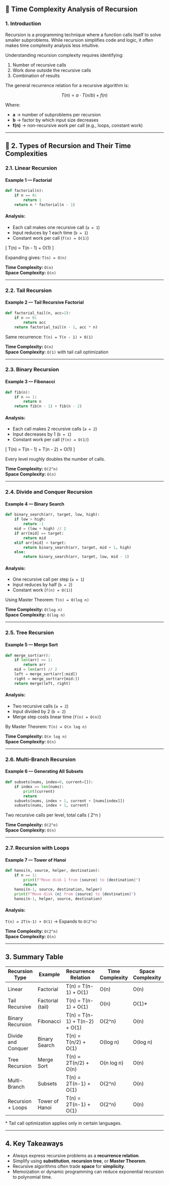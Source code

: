 ## 📘 Time Complexity Analysis of Recursion

### 1. Introduction

Recursion is a programming technique where a function calls itself to solve smaller subproblems. While recursion simplifies code and logic, it often makes time complexity analysis less intuitive.

Understanding recursion complexity requires identifying:
1. Number of recursive calls
2. Work done outside the recursive calls
3. Combination of results

The general recurrence relation for a recursive algorithm is:

$$
T(n)=a⋅T(n/b​)+f(n)
$$

Where:
- **a** → number of subproblems per recursion  
- **b** → factor by which input size decreases  
- **f(n)** → non-recursive work per call (e.g., loops, constant work)

---

## 🧩 2. Types of Recursion and Their Time Complexities

### 2.1. Linear Recursion

#### Example 1 — Factorial
```python
def factorial(n):
    if n == 0:
        return 1
    return n * factorial(n - 1)
```

#### Analysis:
- Each call makes one recursive call (`a = 1`)
- Input reduces by 1 each time (`b = 1`)
- Constant work per call (`f(n) = O(1)`)

\[
T(n) = T(n - 1) + O(1)
\]

Expanding gives: `T(n) = O(n)`

**Time Complexity:** `O(n)`  
**Space Complexity:** `O(n)`

---

### 2.2. Tail Recursion

#### Example 2 — Tail Recursive Factorial
```python
def factorial_tail(n, acc=1):
    if n == 0:
        return acc
    return factorial_tail(n - 1, acc * n)
```

Same recurrence: `T(n) = T(n - 1) + O(1)`

**Time Complexity:** `O(n)`  
**Space Complexity:** `O(1)` with tail call optimization

---

### 2.3. Binary Recursion

#### Example 3 — Fibonacci
```python
def fib(n):
    if n <= 1:
        return n
    return fib(n - 1) + fib(n - 2)
```

#### Analysis:
- Each call makes 2 recursive calls (`a = 2`)
- Input decreases by 1 (`b = 1`)
- Constant work per call (`f(n) = O(1)`)

\[
T(n) = T(n - 1) + T(n - 2) + O(1)
\]

Every level roughly doubles the number of calls.

**Time Complexity:** `O(2^n)`  
**Space Complexity:** `O(n)`

---

### 2.4. Divide and Conquer Recursion

#### Example 4 — Binary Search
```python
def binary_search(arr, target, low, high):
    if low > high:
        return -1
    mid = (low + high) // 2
    if arr[mid] == target:
        return mid
    elif arr[mid] < target:
        return binary_search(arr, target, mid + 1, high)
    else:
        return binary_search(arr, target, low, mid - 1)
```

#### Analysis:
- One recursive call per step (`a = 1`)
- Input reduces by half (`b = 2`)
- Constant work (`f(n) = O(1)`)

Using Master Theorem: `T(n) = O(log n)`

**Time Complexity:** `O(log n)`  
**Space Complexity:** `O(log n)`

---

### 2.5. Tree Recursion

#### Example 5 — Merge Sort
```python
def merge_sort(arr):
    if len(arr) <= 1:
        return arr
    mid = len(arr) // 2
    left = merge_sort(arr[:mid])
    right = merge_sort(arr[mid:])
    return merge(left, right)
```

#### Analysis:
- Two recursive calls (`a = 2`)
- Input divided by 2 (`b = 2`)
- Merge step costs linear time (`f(n) = O(n)`)

By Master Theorem: `T(n) = O(n log n)`

**Time Complexity:** `O(n log n)`  
**Space Complexity:** `O(n)`

---

### 2.6. Multi-Branch Recursion

#### Example 6 — Generating All Subsets
```python
def subsets(nums, index=0, current=[]):
    if index == len(nums):
        print(current)
        return
    subsets(nums, index + 1, current + [nums[index]])
    subsets(nums, index + 1, current)
```

Two recursive calls per level, total calls \( 2^n \)

**Time Complexity:** `O(2^n)`  
**Space Complexity:** `O(n)`

---

### 2.7. Recursion with Loops

#### Example 7 — Tower of Hanoi
```python
def hanoi(n, source, helper, destination):
    if n == 1:
        print(f"Move disk 1 from {source} to {destination}")
        return
    hanoi(n-1, source, destination, helper)
    print(f"Move disk {n} from {source} to {destination}")
    hanoi(n-1, helper, source, destination)
```

#### Analysis:
`T(n) = 2T(n-1) + O(1)`  → Expands to `O(2^n)`

**Time Complexity:** `O(2^n)`  
**Space Complexity:** `O(n)`

---

## 3. Summary Table

| Recursion Type        | Example               | Recurrence Relation                 | Time Complexity | Space Complexity |
|------------------------|-----------------------|-------------------------------------|-----------------|------------------|
| Linear                | Factorial             | T(n) = T(n-1) + O(1)               | O(n)            | O(n)             |
| Tail Recursive        | Factorial (tail)      | T(n) = T(n-1) + O(1)               | O(n)            | O(1)*            |
| Binary Recursion      | Fibonacci             | T(n) = T(n-1) + T(n-2) + O(1)      | O(2^n)          | O(n)             |
| Divide and Conquer    | Binary Search         | T(n) = T(n/2) + O(1)               | O(log n)        | O(log n)         |
| Tree Recursion        | Merge Sort            | T(n) = 2T(n/2) + O(n)              | O(n log n)      | O(n)             |
| Multi-Branch          | Subsets               | T(n) = 2T(n-1) + O(1)              | O(2^n)          | O(n)             |
| Recursion + Loops     | Tower of Hanoi        | T(n) = 2T(n-1) + O(1)              | O(2^n)          | O(n)             |

\* Tail call optimization applies only in certain languages.

---

## 4. Key Takeaways

- Always express recursive problems as a **recurrence relation**.
- Simplify using **substitution**, **recursion tree**, or **Master Theorem**.
- Recursive algorithms often trade **space** for **simplicity**.
- Memoization or dynamic programming can reduce exponential recursion to polynomial time.

